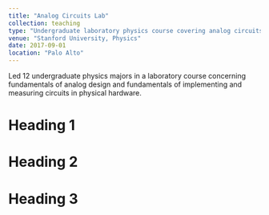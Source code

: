 ```yaml
---
title: "Analog Circuits Lab"
collection: teaching
type: "Undergraduate laboratory physics course covering analog circuits"
venue: "Stanford University, Physics"
date: 2017-09-01
location: "Palo Alto"
---
```


Led 12 undergraduate physics majors in a laboratory course concerning fundamentals of analog design and fundamentals of implementing and measuring circuits in physical hardware.

Heading 1
======

Heading 2
======

Heading 3
======

